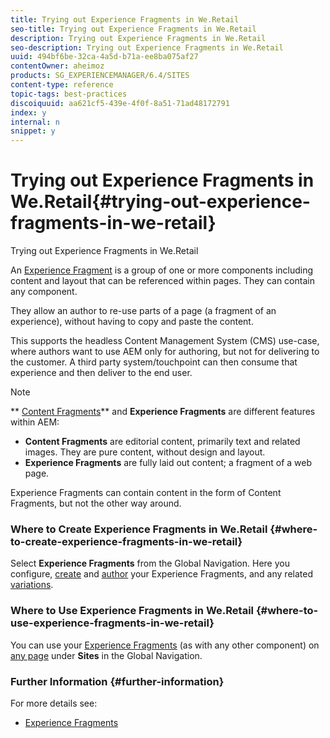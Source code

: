 ```yaml
---
title: Trying out Experience Fragments in We.Retail
seo-title: Trying out Experience Fragments in We.Retail
description: Trying out Experience Fragments in We.Retail
seo-description: Trying out Experience Fragments in We.Retail
uuid: 494bf6be-32ca-4a5d-b71a-ee8ba075af27
contentOwner: aheimoz
products: SG_EXPERIENCEMANAGER/6.4/SITES
content-type: reference
topic-tags: best-practices
discoiquuid: aa621cf5-439e-4f0f-8a51-71ad48172791
index: y
internal: n
snippet: y
---
```


# Trying out Experience Fragments in We.Retail{#trying-out-experience-fragments-in-we-retail}

Trying out Experience Fragments in We.Retail

An [Experience Fragment](../../authoring/using/experience-fragments.md) is a group of one or more components including content and layout that can be referenced within pages. They can contain any component.

They allow an author to re-use parts of a page (a fragment of an experience), without having to copy and paste the content.

This supports the headless Content Management System (CMS) use-case, where authors want to use AEM only for authoring, but not for delivering to the customer. A third party system/touchpoint can then consume that experience and then deliver to the end user.

>[!NOTE]
>
>** [Content Fragments](../../developing/using/we-retail-content-fragments.md)** and **Experience Fragments** are different features within AEM:
>
>* **Content Fragments** are editorial content, primarily text and related images. They are pure content, without design and layout.
>* **Experience Fragments** are fully laid out content; a fragment of a web page.  
>
>Experience Fragments can contain content in the form of Content Fragments, but not the other way around.

### Where to Create Experience Fragments in We.Retail {#where-to-create-experience-fragments-in-we-retail}

Select **Experience Fragments** from the Global Navigation. Here you configure, [create](../../authoring/using/experience-fragments.md#creatinganexperiencefragment) and [author](../../authoring/using/experience-fragments.md#authoringyourexperiencefragment) your Experience Fragments, and any related [variations](../../authoring/using/experience-fragments.md#creatingexperiencefragmentsvariants).

### Where to Use Experience Fragments in We.Retail {#where-to-use-experience-fragments-in-we-retail}

You can use your [Experience Fragments](../../authoring/using/experience-fragments.md#usingyizrexperiencefragments) (as with any other component) on [any page](../../authoring/using/editing-content.md) under **Sites** in the Global Navigation.

### Further Information {#further-information}

<!--
Comment Type: remark
Last Modified By: Alison Heimoz (aheimoz)
Last Modified Date: 2018-11-19T02:07:24.632-0500
<p>Add more links as and when they become available.....<br /> </p>
-->

For more details see:

* [Experience Fragments](../../authoring/using/experience-fragments.md)

